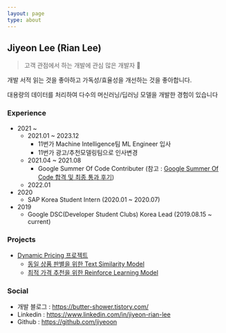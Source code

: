```yaml
---
layout: page
type: about
---
```



## Jiyeon Lee (Rian Lee)

> 고객 관점에서 하는 개발에 관심 많은 개발자 👀

개발 서적 읽는 것을 좋아하고 가독성/효율성을 개선하는 것을 좋아합니다.

대용량의 데이터를 처리하여 다수의 머신러닝/딥러닝 모델을 개발한 경험이 있습니다

  
### Experience

- 2021 ~ 
    - 2021.01 ~ 2023.12
        - 11번가 Machine Intelligence팀 ML Engineer 입사
        - 11번가 광고/추천모델링팀으로 인사변경 
    - 2021.04 ~ 2021.08
        - Google Summer Of Code Contributer (참고 : [Google Summer Of Code 합격 및 최종 통과 후기](https://butter-shower.tistory.com/240))
    - 2022.01
- 2020
    - SAP Korea Student Intern (2020.01 ~ 2020.07)
- 2019
    - Google DSC(Developer Student Clubs) Korea Lead (2019.08.15 ~ current)


### Projects

- [Dynamic Pricing 프로젝트](https://daffy-timbale-425.notion.site/Dynamic-Pricing-8f72b956befe49cca291aefcf5ae26c8)
    - [동일 상품 판별을 위한 Text Similarity Model](https://daffy-timbale-425.notion.site/Text-Similarity-Model-b7f5fe68b4794d279dfb36fa483bdd58)
    - [최적 가격 추천을 위한 Reinforce Learning Model](https://daffy-timbale-425.notion.site/Reinforce-Learning-Model-f9ef71b6bd6b4a7bb8db108168b3d2ed)


### Social

- 개발 블로그 : <https://butter-shower.tistory.com/>
- Linkedin : <https://www.linkedin.com/in/jiyeon-rian-lee>
- Github : <https://github.com/jiyeoon>